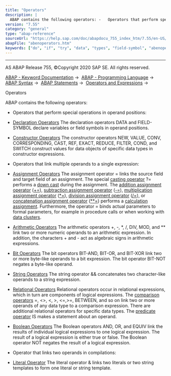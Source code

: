 ```yaml
---
title: "Operators"
description: |
  ABAP contains the following operators: -   Operators that perform special operations in operand positions: -   Declaration Operators(https://help.sap.com/doc/abapdocu_755_index_htm/7.55/en-US/abeninline_declarations.htm) The declaration operators DATA and FIELD-SYMBOL declare variables or field sy
version: "7.55"
category: "general"
type: "abap-reference"
sourceUrl: "https://help.sap.com/doc/abapdocu_755_index_htm/7.55/en-US/abenoperators.htm"
abapFile: "abenoperators.htm"
keywords: ["do", "if", "try", "data", "types", "field-symbol", "abenoperators"]
---
```


* * *

AS ABAP Release 755, ©Copyright 2020 SAP SE. All rights reserved.

[ABAP - Keyword Documentation](https://help.sap.com/doc/abapdocu_755_index_htm/7.55/en-US/abenabap.htm) →  [ABAP - Programming Language](https://help.sap.com/doc/abapdocu_755_index_htm/7.55/en-US/abenabap_reference.htm) →  [ABAP Syntax](https://help.sap.com/doc/abapdocu_755_index_htm/7.55/en-US/abenabap_syntax.htm) →  [ABAP Statements](https://help.sap.com/doc/abapdocu_755_index_htm/7.55/en-US/abenabap_statements.htm) →  [Operators and Expressions](https://help.sap.com/doc/abapdocu_755_index_htm/7.55/en-US/abenoperators_expressions.htm) → 

Operators

ABAP contains the following operators:

-   Operators that perform special operations in operand positions:

-   [Declaration Operators](https://help.sap.com/doc/abapdocu_755_index_htm/7.55/en-US/abeninline_declarations.htm)
    The declaration operators DATA and FIELD-SYMBOL declare variables or field symbols in operand positions.

-   [Constructor Operators](https://help.sap.com/doc/abapdocu_755_index_htm/7.55/en-US/abenconstructor_expressions.htm)
    The constructor operators NEW, VALUE, CONV, CORRESPONDING, CAST, REF, EXACT, REDUCE, FILTER, COND, and SWITCH construct values for data objects of specific data types in constructor expressions.

-   Operators that link multiple operands to a single expression:

-   [Assignment Operators](https://help.sap.com/doc/abapdocu_755_index_htm/7.55/en-US/abenequals_operator.htm)
    The assignment operator \= links the source field and target field of an assignment. The special [casting operator](https://help.sap.com/doc/abapdocu_755_index_htm/7.55/en-US/abencasting_operator_glosry.htm "Glossary Entry") ?= performs a [down cast](https://help.sap.com/doc/abapdocu_755_index_htm/7.55/en-US/abendown_cast_glosry.htm "Glossary Entry") during the assignment. The [addition assignment operator](https://help.sap.com/doc/abapdocu_755_index_htm/7.55/en-US/abenadd_assignment_op_glosry.htm "Glossary Entry") ([+=](https://help.sap.com/doc/abapdocu_755_index_htm/7.55/en-US/abencalculation_assignments.htm)), [subtraction assignment operator](https://help.sap.com/doc/abapdocu_755_index_htm/7.55/en-US/abensub_assignment_op_glosry.htm "Glossary Entry") ([\-=](https://help.sap.com/doc/abapdocu_755_index_htm/7.55/en-US/abencalculation_assignments.htm)), [multiplication assignment operator](https://help.sap.com/doc/abapdocu_755_index_htm/7.55/en-US/abenmult_assignment_op_glosry.htm "Glossary Entry") ([\*=](https://help.sap.com/doc/abapdocu_755_index_htm/7.55/en-US/abencalculation_assignments.htm)), [division assignment operator](https://help.sap.com/doc/abapdocu_755_index_htm/7.55/en-US/abendiv_assignment_op_glosry.htm "Glossary Entry") ([/=](https://help.sap.com/doc/abapdocu_755_index_htm/7.55/en-US/abencalculation_assignments.htm)), or [concatenation assignment operator](https://help.sap.com/doc/abapdocu_755_index_htm/7.55/en-US/abenconcat_assignment_op_glosry.htm "Glossary Entry") ([\*\*=](https://help.sap.com/doc/abapdocu_755_index_htm/7.55/en-US/abencalculation_assignment_string.htm)) performs a [calculation assignment](https://help.sap.com/doc/abapdocu_755_index_htm/7.55/en-US/abencalculation_assignment_glosry.htm "Glossary Entry"). Furthermore, the operator \= binds actual parameters to formal parameters, for example in procedure calls or when working with [data clusters](https://help.sap.com/doc/abapdocu_755_index_htm/7.55/en-US/abendata_cluster_glosry.htm "Glossary Entry").

-   [Arithmetic Operators](https://help.sap.com/doc/abapdocu_755_index_htm/7.55/en-US/abapcompute_arith.htm)
    The arithmetic operators +, \-, \*, /, DIV, MOD, and \*\* link two or more numeric operands to an arithmetic expression. In addition, the characters + and \- act as algebraic signs in arithmetic expressions.

-   [Bit Operators](https://help.sap.com/doc/abapdocu_755_index_htm/7.55/en-US/abapcompute_bit.htm)
    The bit operators BIT-AND, BIT-OR, and BIT-XOR link two or more byte-like operands to a bit expression. The bit operator BIT-NOT negates a byte-like operand.

-   [String Operators](https://help.sap.com/doc/abapdocu_755_index_htm/7.55/en-US/abapcompute_string.htm)
    The string operator && concatenates two character-like operands to a string expression.

-   [Relational Operators](https://help.sap.com/doc/abapdocu_755_index_htm/7.55/en-US/abenlogexp.htm)
    Relational operators occur in relational expressions, which in turn are components of logical expressions. The [comparison operators](https://help.sap.com/doc/abapdocu_755_index_htm/7.55/en-US/abencomp_operator_glosry.htm "Glossary Entry") \=, <>, <, \>, <=,\>=, BETWEEN, and so on link two or more operands of any data type to a comparison expression. There are additional relational operators for specific data types. The [predicate operator](https://help.sap.com/doc/abapdocu_755_index_htm/7.55/en-US/abenpredicate_operator_glosry.htm "Glossary Entry") IS makes a statement about an operand.

-   [Boolean Operators](https://help.sap.com/doc/abapdocu_755_index_htm/7.55/en-US/abenlogexp_boole.htm)
    The Boolean operators AND, OR, and EQUIV link the results of individual logical expressions to one logical expression. The result of a logical expression is either true or false. The Boolean operator NOT negates the result of a logical expression.

-   Operator that links two operands in compilations:

-   [Literal Operator](https://help.sap.com/doc/abapdocu_755_index_htm/7.55/en-US/abenliteral_operator.htm)
    The literal operator & links two literals or two string templates to form one literal or string template.